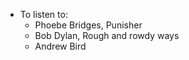 - To listen to:
    - Phoebe Bridges, Punisher
    - Bob Dylan, Rough and rowdy ways
    - Andrew Bird
